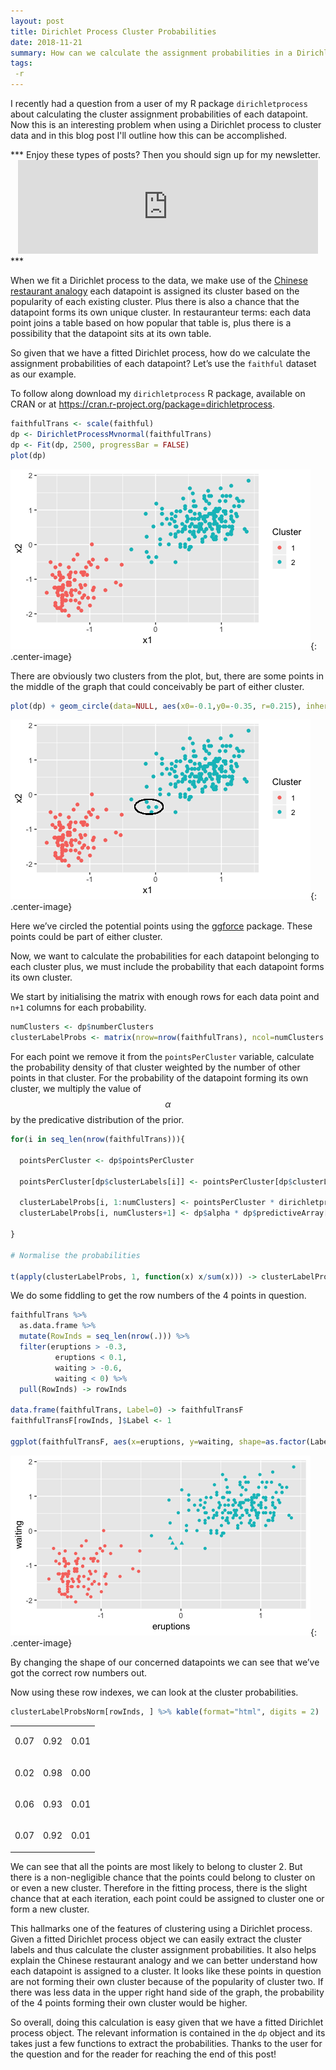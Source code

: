 ```yaml
---
layout: post
title: Dirichlet Process Cluster Probabilities
date: 2018-11-21
summary: How can we calculate the assignment probabilities in a Dirichlet process?
tags:
 -r
---
```


I recently had a question from a user of my R package
`dirichletprocess` about calculating the cluster
assignment probabilities of each datapoint. Now this is an interesting
problem when using a Dirichlet process to cluster data and in this
blog post I'll outline how this can be accomplished. 

<p></p>
***
Enjoy these types of posts? Then you should sign up for my newsletter. 
<div style="text-align: center;">
<iframe src="https://dm13450.substack.com/embed" width="480"
height="150" style="border:1px solid ##fdfdfd; background:#fdfdfd;"
frameborder="0" scrolling="no"></iframe>
</div>
***
<p></p>

When we fit a Dirichlet process to the data, we make use of the
[Chinese restaurant analogy](https://en.wikipedia.org/wiki/Chinese_restaurant_process)
each datapoint is assigned its cluster based on the popularity of each
existing cluster. Plus there is also a chance that the datapoint forms
its own unique cluster. In restauranteur terms: each data point joins
a table based on how popular that table is, plus there is a
possibility that the datapoint sits at its own table.

So given that we have a fitted Dirichlet process, how do we calculate the
assignment probabilities of each datapoint? Let’s use the `faithful`
dataset as our example.

To follow along download my `dirichletprocess` R package, available on CRAN or
at <https://cran.r-project.org/package=dirichletprocess>.

``` r
faithfulTrans <- scale(faithful)
dp <- DirichletProcessMvnormal(faithfulTrans)
dp <- Fit(dp, 2500, progressBar = FALSE)
plot(dp)
```

![](/assets/ClusterProbs_files/dp-1.png){: .center-image}


There are obviously two clusters from the plot, but, there are some
points in the middle of the graph that could conceivably be part of
either
cluster.

``` r
plot(dp) + geom_circle(data=NULL, aes(x0=-0.1,y0=-0.35, r=0.215), inherit.aes = F)
```

![](/assets/ClusterProbs_files/unnamed-chunk-1-1.png){: .center-image}


Here we’ve circled the potential points using the [ggforce](https://cran.r-project.org/web/packages/ggforce/index.html)
package. These points could be part of either
cluster.

Now, we want to calculate the probabilities for each datapoint belonging
to each cluster plus, we must include the probability that each
datapoint forms its own cluster.

We start by initialising the matrix with enough rows for each data point
and `n+1` columns for each probability.

``` r
numClusters <- dp$numberClusters
clusterLabelProbs <- matrix(nrow=nrow(faithfulTrans), ncol=numClusters + 1)
```

For each point we remove it from the `pointsPerCluster` variable,
calculate the probability density of that cluster weighted by the number
of other points in that cluster. For the probability of the
datapoint forming its own cluster, we multiply the value of $$\alpha$$ by
the predicative distribution of the prior.

``` r
for(i in seq_len(nrow(faithfulTrans))){
  
  pointsPerCluster <- dp$pointsPerCluster
  
  pointsPerCluster[dp$clusterLabels[i]] <- pointsPerCluster[dp$clusterLabels[i]] - 1
  
  clusterLabelProbs[i, 1:numClusters] <- pointsPerCluster * dirichletprocess:::Likelihood.mvnormal(dp$mixingDistribution, faithfulTrans[i, ,drop=FALSE], dp$clusterParameters)
  clusterLabelProbs[i, numClusters+1] <- dp$alpha * dp$predictiveArray[i]
  
}

# Normalise the probabilities

t(apply(clusterLabelProbs, 1, function(x) x/sum(x))) -> clusterLabelProbsNorm 
```

We do some fiddling to get the row numbers of the 4 points in
question.

``` r
faithfulTrans %>%
  as.data.frame %>%
  mutate(RowInds = seq_len(nrow(.))) %>%
  filter(eruptions > -0.3,
          eruptions < 0.1,
          waiting > -0.6,
          waiting < 0) %>%
  pull(RowInds) -> rowInds

data.frame(faithfulTrans, Label=0) -> faithfulTransF
faithfulTransF[rowInds, ]$Label <- 1

ggplot(faithfulTransF, aes(x=eruptions, y=waiting, shape=as.factor(Label), colour=as.factor(dp$clusterLabels))) + geom_point() + guides(colour=FALSE, shape=FALSE)
```

![](/assets/ClusterProbs_files/unnamed-chunk-4-1.png){: .center-image}


By changing the shape of our concerned datapoints we can see that we’ve
got the correct row numbers out.

Now using these row indexes, we can look at the cluster probabilities.

``` r
clusterLabelProbsNorm[rowInds, ] %>% kable(format="html", digits = 2)
```

<table>

<tbody>

<tr>

<td style="text-align:right;">

0.07

</td>

<td style="text-align:right;">

0.92

</td>

<td style="text-align:right;">

0.01

</td>

</tr>

<tr>

<td style="text-align:right;">

0.02

</td>

<td style="text-align:right;">

0.98

</td>

<td style="text-align:right;">

0.00

</td>

</tr>

<tr>

<td style="text-align:right;">

0.06

</td>

<td style="text-align:right;">

0.93

</td>

<td style="text-align:right;">

0.01

</td>

</tr>

<tr>

<td style="text-align:right;">

0.07

</td>

<td style="text-align:right;">

0.92

</td>

<td style="text-align:right;">

0.01

</td>

</tr>

</tbody>

</table>

We can see that all the points are most likely to belong to
cluster 2. But there is a non-negligible chance that the points could
belong to cluster on or even a new cluster. Therefore in the fitting
process, there is the slight chance that at each iteration, each point
could be assigned to cluster one or form a new cluster. 

This hallmarks one of the features of clustering using a Dirichlet
process. Given a fitted Dirichlet process object we can easily extract
the cluster labels and thus calculate the cluster assignment
probabilities. It also helps explain the Chinese restaurant analogy
and we can better understand how each datapoint is assigned to a
cluster. It looks like these points in question are not forming their
own cluster because of the popularity of cluster two. If there was
less data in the upper right hand side of the graph, the probability
of the 4 points forming their own cluster would be higher. 

So overall, doing this calculation is easy given that we have a fitted
Dirichlet process object. The relevant information is contained in the
`dp` object and its takes just a few functions to extract the
probabilities. Thanks to the user for the question and for the reader
for reaching the end of this post! 
